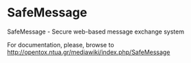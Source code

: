 SafeMessage
=======

SafeMessage - Secure web-based message exchange system

For documentation, please, browse to http://opentox.ntua.gr/mediawiki/index.php/SafeMessage

